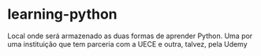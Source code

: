 # learning-python
 Local onde será armazenado as duas formas de aprender Python. Uma por uma instituição que tem parceria com a UECE e outra, talvez, pela Udemy
